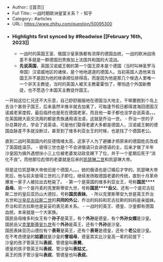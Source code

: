 - Author:: [[首页]]
- Full Title:: 一战时期欧洲皇室关系？ - 知乎
- Category:: #articles
- URL:: https://www.zhihu.com/question/50095300
- ### Highlights first synced by #Readwise [[February 16th, 2023]]
    - 一战时的英国王室、俄国沙皇家族都有浓厚的德国血统，一战的欧洲战场差不多就是一群德国旧贵族加上法国共和国的大混战。
    - **先说英国**，英国汉诺威王朝的第一个国王原本是个德国（当时叫神圣罗马帝国）汉诺威地区的诸侯，是个地地道道的德国人。当初英国人选他来当国王并不是因为他的继承顺位排得高，而是因为他是那几个候选人里唯一一个非天主教徒，当时的英国人被天主教霍霍怕了，哪怕选个外国新教徒，也不愿选个本国天主教徒作国王。

一开始这位仁兄还不大乐意，自己舒舒服服地在德国当大地主，干嘛要跑到个岛上去当个甚劳子国王，后来虽然半推半就去加冕了，可每逢节假日都得渡海回德国汉诺威老家度假，最后临终也是死在德国老家，而且他一辈子都也没学会说英语。。。在英国跟大臣交流用的都是贵族通用语法语，这就是乔治一世。
    - 乔治一世的子孙总算好点，学会了说英语，可是他们娶得老婆大多都是德国人，汉诺威王朝的德国血脉差不多就没断过，甚至到了维多利亚女王的时候，也是找了个德国老公。

直到二战时英国国内的反德情绪太高，这家子人为了避嫌才把原来的德国姓氏改成了英国姓温莎。
    - 彼得三世也是个不会讲俄语只会讲德语的主，后来才做了半年沙皇因为搞外遇想扶小三上位被老婆发动政变踢下了位，并于一个星期后死于“消化不良”。而他那位彪悍的老婆就是后来的[凯瑟琳二世](https://www.zhihu.com/search?q=%E5%87%AF%E7%91%9F%E7%90%B3%E4%BA%8C%E4%B8%96&search_source=Entity&hybrid_search_source=Entity&hybrid_search_extra=%7B%22sourceType%22%3A%22answer%22%2C%22sourceId%22%3A119398927%7D)和凯瑟琳大帝。

但是这位凯瑟琳大帝依旧是个德国人。。。她的俄语也是订婚后才学的。凯瑟琳大帝死后，他与前夫彼得三世的儿子即位，继续发扬取德国老婆的传统，直到十月革命爆发一家子人被拉出去枪毙了。
    - 第一个是英国的维多利亚女王，号称**国民****岳母**。另一个是丹麦的克里斯蒂安九世，号称**国民****岳父**。还有一个是尼古拉斯二世的皇后亚历山大德拉，号称**国民表妹**。
    - 所以克里斯蒂安九世是英王乔治五世和[沙皇尼古拉斯二世](https://www.zhihu.com/search?q=%E6%B2%99%E7%9A%87%E5%B0%BC%E5%8F%A4%E6%8B%89%E6%96%AF%E4%BA%8C%E4%B8%96&search_source=Entity&hybrid_search_source=Entity&hybrid_search_extra=%7B%22sourceType%22%3A%22answer%22%2C%22sourceId%22%3A119398927%7D)的**共同的外公**，乔治的妈妈和尼古拉斯的妈妈是亲姐妹。乔治和尼古拉斯也是妥妥的表兄弟关系。
    - 一战时的英王、德皇、沙皇都有德国血统，本来就是一个大家族。  
国民岳母维多利女王有个**孙子**是英王，有个**外孙**是德皇，有个**外孙女婿**是沙皇。  
国民岳父[克里斯蒂安九世](https://www.zhihu.com/search?q=%E5%85%8B%E9%87%8C%E6%96%AF%E8%92%82%E5%AE%89%E4%B9%9D%E4%B8%96&search_source=Entity&hybrid_search_source=Entity&hybrid_search_extra=%7B%22sourceType%22%3A%22answer%22%2C%22sourceId%22%3A119398927%7D)有个**外孙**是英王，还有个**外孙**是沙皇。  
国民表妹亚历山德拉有个**表哥**是英王，还有个**表哥**是德皇，还有个**老公**是沙皇。  
在不考虑德皇的**姑婆**就是沙皇的**曾祖母**，德皇其实比沙皇高一辈的前提下：  
沙皇的孩子管英王叫**表叔**、管德皇叫**表舅**。  
德皇的孩子管英王叫**表叔**、管沙皇叫**表姑丈**。  
英王的孩子管沙皇叫**表叔**、管德皇也叫**表叔**。
